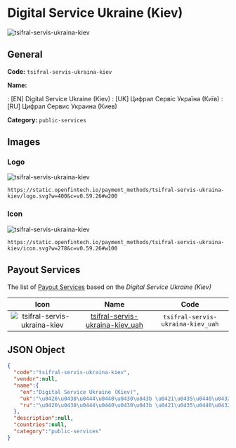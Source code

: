 
# Digital Service Ukraine (Kiev) 
![tsifral-servis-ukraina-kiev](https://static.openfintech.io/payment_methods/tsifral-servis-ukraina-kiev/logo.svg?w=400&c=v0.59.26#w200)  

## General 
**Code:** `tsifral-servis-ukraina-kiev` 
 
**Name:** 
 
:	[EN] Digital Service Ukraine (Kiev) 
:	[UK] Цифрал Сервіс Україна (Київ) 
:	[RU] Цифрал Сервис Украина (Киев) 
 
**Category:** `public-services` 
 

## Images 

### Logo 
![tsifral-servis-ukraina-kiev](https://static.openfintech.io/payment_methods/tsifral-servis-ukraina-kiev/logo.svg?w=400&c=v0.59.26#w200)  

```
https://static.openfintech.io/payment_methods/tsifral-servis-ukraina-kiev/logo.svg?w=400&c=v0.59.26#w200
```  

### Icon 
![tsifral-servis-ukraina-kiev](https://static.openfintech.io/payment_methods/tsifral-servis-ukraina-kiev/icon.svg?w=278&c=v0.59.26#w100)  

```
https://static.openfintech.io/payment_methods/tsifral-servis-ukraina-kiev/icon.svg?w=278&c=v0.59.26#w100
```  

## Payout Services 
 
The list of [Payout Services](/payout-services/) based on the _Digital Service Ukraine (Kiev)_ 

|Icon|Name|Code| 
|:---:|:---:|:---:| 
|![tsifral-servis-ukraina-kiev](https://static.openfintech.io/payout_methods/tsifral-servis-ukraina-kiev/icon.svg?w=278&c=v0.59.26#w40) |[tsifral-servis-ukraina-kiev_uah](/payout-services/tsifral-servis-ukraina-kiev_uah/)|`tsifral-servis-ukraina-kiev_uah`| 
 

## JSON Object 

```json
{
  "code":"tsifral-servis-ukraina-kiev",
  "vendor":null,
  "name":{
    "en":"Digital Service Ukraine (Kiev)",
    "uk":"\u0426\u0438\u0444\u0440\u0430\u043b \u0421\u0435\u0440\u0432\u0456\u0441 \u0423\u043a\u0440\u0430\u0457\u043d\u0430 (\u041a\u0438\u0457\u0432)",
    "ru":"\u0426\u0438\u0444\u0440\u0430\u043b \u0421\u0435\u0440\u0432\u0438\u0441 \u0423\u043a\u0440\u0430\u0438\u043d\u0430 (\u041a\u0438\u0435\u0432)"
  },
  "description":null,
  "countries":null,
  "category":"public-services"
}
```  
